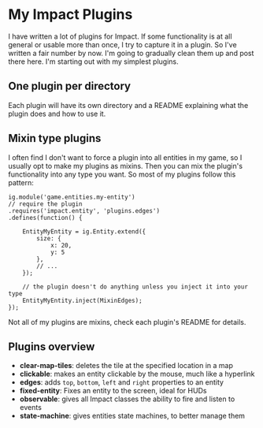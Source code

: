 # My Impact Plugins

I have written a lot of plugins for Impact. If some functionality is at all general or usable more than once, I try to capture it in a plugin. So I've written a fair number by now. I'm going to gradually clean them up and post there here. I'm starting out with my simplest plugins.

## One plugin per directory
Each plugin will have its own directory and a README explaining what the plugin does and how to use it.

## Mixin type plugins

I often find I don't want to force a plugin into all entities in my game, so I usually opt to make my plugins as mixins. Then you can mix the plugin's functionality into any type you want. So most of my plugins follow this pattern:

```
ig.module('game.entities.my-entity')
// require the plugin
.requires('impact.entity', 'plugins.edges')
.defines(function() {

	EntityMyEntity = ig.Entity.extend({
		size: {
			x: 20,
			y: 5
		},
		// ...
	});

	// the plugin doesn't do anything unless you inject it into your type
	EntityMyEntity.inject(MixinEdges);
});
```

Not all of my plugins are mixins, check each plugin's README for details.


## Plugins overview

* **clear-map-tiles**: deletes the tile at the specified location in a map
* **clickable**: makes an entity clickable by the mouse, much like a hyperlink
* **edges**: adds `top`, `bottom`, `left` and `right` properties to an entity
* **fixed-entity**: Fixes an entity to the screen, ideal for HUDs
* **observable**: gives all Impact classes the ability to fire and listen to events
* **state-machine**: gives entities state machines, to better manage them

